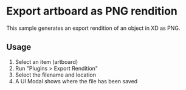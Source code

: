 # Export artboard as PNG rendition

This sample generates an export rendition of an object in XD as PNG.

## Usage

1. Select an item (artboard)
1. Run "Plugins > Export Rendition"
1. Select the filename and location
1. A UI Modal shows where the file has been saved
